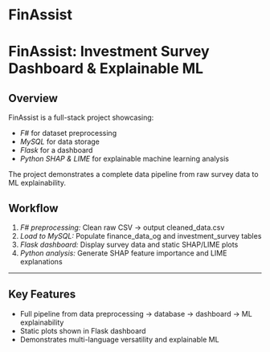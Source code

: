 # FinAssist
# FinAssist: Investment Survey Dashboard & Explainable ML

## Overview
FinAssist is a full-stack project showcasing:

- *F#* for dataset preprocessing
- *MySQL* for data storage
- *Flask* for a dashboard
- *Python SHAP & LIME* for explainable machine learning analysis

The project demonstrates a complete data pipeline from raw survey data to ML explainability.

## Workflow
1. *F# preprocessing:* Clean raw CSV → output cleaned_data.csv  
2. *Load to MySQL:* Populate finance_data_og and investment_survey tables  
3. *Flask dashboard:* Display survey data and static SHAP/LIME plots  
4. *Python analysis:* Generate SHAP feature importance and LIME explanations

---

## Key Features
- Full pipeline from data preprocessing → database → dashboard → ML explainability  
- Static plots shown in Flask dashboard  
- Demonstrates multi-language versatility and explainable ML
